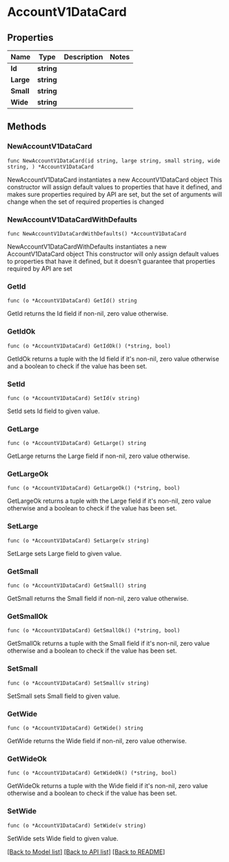 # AccountV1DataCard

## Properties

Name | Type | Description | Notes
------------ | ------------- | ------------- | -------------
**Id** | **string** |  | 
**Large** | **string** |  | 
**Small** | **string** |  | 
**Wide** | **string** |  | 

## Methods

### NewAccountV1DataCard

`func NewAccountV1DataCard(id string, large string, small string, wide string, ) *AccountV1DataCard`

NewAccountV1DataCard instantiates a new AccountV1DataCard object
This constructor will assign default values to properties that have it defined,
and makes sure properties required by API are set, but the set of arguments
will change when the set of required properties is changed

### NewAccountV1DataCardWithDefaults

`func NewAccountV1DataCardWithDefaults() *AccountV1DataCard`

NewAccountV1DataCardWithDefaults instantiates a new AccountV1DataCard object
This constructor will only assign default values to properties that have it defined,
but it doesn't guarantee that properties required by API are set

### GetId

`func (o *AccountV1DataCard) GetId() string`

GetId returns the Id field if non-nil, zero value otherwise.

### GetIdOk

`func (o *AccountV1DataCard) GetIdOk() (*string, bool)`

GetIdOk returns a tuple with the Id field if it's non-nil, zero value otherwise
and a boolean to check if the value has been set.

### SetId

`func (o *AccountV1DataCard) SetId(v string)`

SetId sets Id field to given value.


### GetLarge

`func (o *AccountV1DataCard) GetLarge() string`

GetLarge returns the Large field if non-nil, zero value otherwise.

### GetLargeOk

`func (o *AccountV1DataCard) GetLargeOk() (*string, bool)`

GetLargeOk returns a tuple with the Large field if it's non-nil, zero value otherwise
and a boolean to check if the value has been set.

### SetLarge

`func (o *AccountV1DataCard) SetLarge(v string)`

SetLarge sets Large field to given value.


### GetSmall

`func (o *AccountV1DataCard) GetSmall() string`

GetSmall returns the Small field if non-nil, zero value otherwise.

### GetSmallOk

`func (o *AccountV1DataCard) GetSmallOk() (*string, bool)`

GetSmallOk returns a tuple with the Small field if it's non-nil, zero value otherwise
and a boolean to check if the value has been set.

### SetSmall

`func (o *AccountV1DataCard) SetSmall(v string)`

SetSmall sets Small field to given value.


### GetWide

`func (o *AccountV1DataCard) GetWide() string`

GetWide returns the Wide field if non-nil, zero value otherwise.

### GetWideOk

`func (o *AccountV1DataCard) GetWideOk() (*string, bool)`

GetWideOk returns a tuple with the Wide field if it's non-nil, zero value otherwise
and a boolean to check if the value has been set.

### SetWide

`func (o *AccountV1DataCard) SetWide(v string)`

SetWide sets Wide field to given value.



[[Back to Model list]](../README.md#documentation-for-models) [[Back to API list]](../README.md#documentation-for-api-endpoints) [[Back to README]](../README.md)


